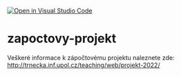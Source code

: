 [![Open in Visual Studio Code](https://classroom.github.com/assets/open-in-vscode-f059dc9a6f8d3a56e377f745f24479a46679e63a5d9fe6f495e02850cd0d8118.svg)](https://classroom.github.com/online_ide?assignment_repo_id=7072812&assignment_repo_type=AssignmentRepo)
# zapoctovy-projekt

Veškeré informace k zápočtovému projektu naleznete zde: http://trnecka.inf.upol.cz/teaching/web/projekt-2022/
